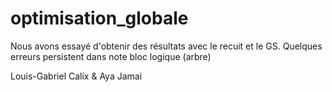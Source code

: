 # optimisation_globale
Nous avons essayé d'obtenir des résultats avec le recuit et le GS.
Quelques erreurs persistent dans note bloc logique (arbre)

Louis-Gabriel Calix & Aya Jamai
